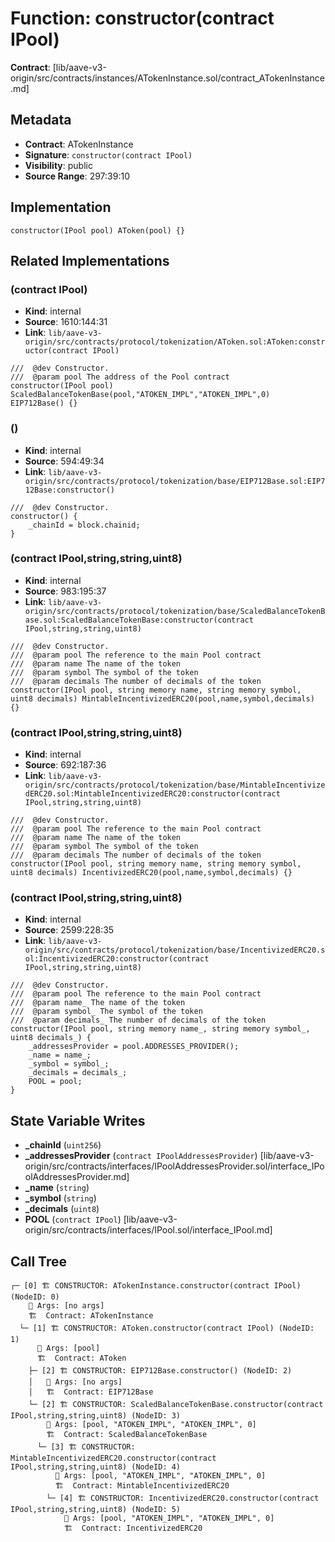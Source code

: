 # Function: constructor(contract IPool)

**Contract**: [lib/aave-v3-origin/src/contracts/instances/ATokenInstance.sol/contract_ATokenInstance.md]

## Metadata

- **Contract**: ATokenInstance
- **Signature**: `constructor(contract IPool)`
- **Visibility**: public
- **Source Range**: 297:39:10

## Implementation

```solidity
constructor(IPool pool) AToken(pool) {}
```

## Related Implementations

### (contract IPool)

- **Kind**: internal
- **Source**: 1610:144:31
- **Link**: `lib/aave-v3-origin/src/contracts/protocol/tokenization/AToken.sol:AToken:constructor(contract IPool)`

```solidity
///  @dev Constructor.
///  @param pool The address of the Pool contract
constructor(IPool pool) ScaledBalanceTokenBase(pool,"ATOKEN_IMPL","ATOKEN_IMPL",0) EIP712Base() {}
```

### ()

- **Kind**: internal
- **Source**: 594:49:34
- **Link**: `lib/aave-v3-origin/src/contracts/protocol/tokenization/base/EIP712Base.sol:EIP712Base:constructor()`

```solidity
///  @dev Constructor.
constructor() {
    _chainId = block.chainid;
}
```

### (contract IPool,string,string,uint8)

- **Kind**: internal
- **Source**: 983:195:37
- **Link**: `lib/aave-v3-origin/src/contracts/protocol/tokenization/base/ScaledBalanceTokenBase.sol:ScaledBalanceTokenBase:constructor(contract IPool,string,string,uint8)`

```solidity
///  @dev Constructor.
///  @param pool The reference to the main Pool contract
///  @param name The name of the token
///  @param symbol The symbol of the token
///  @param decimals The number of decimals of the token
constructor(IPool pool, string memory name, string memory symbol, uint8 decimals) MintableIncentivizedERC20(pool,name,symbol,decimals) {}
```

### (contract IPool,string,string,uint8)

- **Kind**: internal
- **Source**: 692:187:36
- **Link**: `lib/aave-v3-origin/src/contracts/protocol/tokenization/base/MintableIncentivizedERC20.sol:MintableIncentivizedERC20:constructor(contract IPool,string,string,uint8)`

```solidity
///  @dev Constructor.
///  @param pool The reference to the main Pool contract
///  @param name The name of the token
///  @param symbol The symbol of the token
///  @param decimals The number of decimals of the token
constructor(IPool pool, string memory name, string memory symbol, uint8 decimals) IncentivizedERC20(pool,name,symbol,decimals) {}
```

### (contract IPool,string,string,uint8)

- **Kind**: internal
- **Source**: 2599:228:35
- **Link**: `lib/aave-v3-origin/src/contracts/protocol/tokenization/base/IncentivizedERC20.sol:IncentivizedERC20:constructor(contract IPool,string,string,uint8)`

```solidity
///  @dev Constructor.
///  @param pool The reference to the main Pool contract
///  @param name_ The name of the token
///  @param symbol_ The symbol of the token
///  @param decimals_ The number of decimals of the token
constructor(IPool pool, string memory name_, string memory symbol_, uint8 decimals_) {
    _addressesProvider = pool.ADDRESSES_PROVIDER();
    _name = name_;
    _symbol = symbol_;
    _decimals = decimals_;
    POOL = pool;
}
```

## State Variable Writes

- **_chainId** (`uint256`)
- **_addressesProvider** (`contract IPoolAddressesProvider`) [lib/aave-v3-origin/src/contracts/interfaces/IPoolAddressesProvider.sol/interface_IPoolAddressesProvider.md]
- **_name** (`string`)
- **_symbol** (`string`)
- **_decimals** (`uint8`)
- **POOL** (`contract IPool`) [lib/aave-v3-origin/src/contracts/interfaces/IPool.sol/interface_IPool.md]

## Call Tree

```
┌─ [0] 🏗️ CONSTRUCTOR: ATokenInstance.constructor(contract IPool) (NodeID: 0)
    💬 Args: [no args]
    🏗️  Contract: ATokenInstance
  └─ [1] 🏗️ CONSTRUCTOR: AToken.constructor(contract IPool) (NodeID: 1)
      💬 Args: [pool]
      🏗️  Contract: AToken
    ├─ [2] 🏗️ CONSTRUCTOR: EIP712Base.constructor() (NodeID: 2)
    │   💬 Args: [no args]
    │   🏗️  Contract: EIP712Base
    └─ [2] 🏗️ CONSTRUCTOR: ScaledBalanceTokenBase.constructor(contract IPool,string,string,uint8) (NodeID: 3)
        💬 Args: [pool, "ATOKEN_IMPL", "ATOKEN_IMPL", 0]
        🏗️  Contract: ScaledBalanceTokenBase
      └─ [3] 🏗️ CONSTRUCTOR: MintableIncentivizedERC20.constructor(contract IPool,string,string,uint8) (NodeID: 4)
          💬 Args: [pool, "ATOKEN_IMPL", "ATOKEN_IMPL", 0]
          🏗️  Contract: MintableIncentivizedERC20
        └─ [4] 🏗️ CONSTRUCTOR: IncentivizedERC20.constructor(contract IPool,string,string,uint8) (NodeID: 5)
            💬 Args: [pool, "ATOKEN_IMPL", "ATOKEN_IMPL", 0]
            🏗️  Contract: IncentivizedERC20
```

